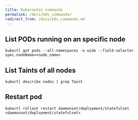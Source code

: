 ```yaml
---
title: Kubernetes commands
permalink: /docs/k8s_commands/
redirect_from: /docs/k8s_commands.md
---
```



## List PODs running on an specific node

```shell
kubectl get pods --all-namespaces -o wide --field-selector spec.nodeName=<node_name>
```

## List Taints of all nodes

```shell
kubectl describe nodes | grep Taint
```

## Restart pod

```shell
kubectl rollout restart daemonset/deployment/statefulset <daemonset/deployment/statefulset>
```